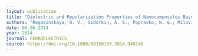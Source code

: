 ```yaml
---
layout: publication
title: "Dielectric and Repolarization Properties of Nanocomposites Based on Porous Matrix with Sodium Nitrite"
authors: "Rogazinskaya, O. V.; Sidorkin, A. S.; Popravko, N. G.; Milovidova, S. D.; Naberezhnov, A. A.; Grokhotova, E. V."
date: 06.06.2014
year: 2014
journal: FERROELECTRICS
source: https://doi.org/10.1080/00150193.2014.949146
---
```

